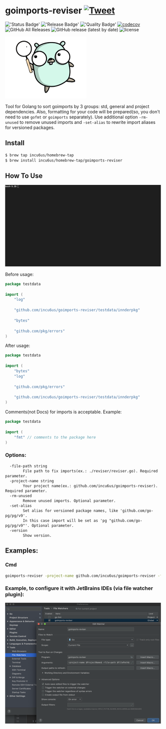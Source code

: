 # goimports-reviser [![Tweet](https://img.shields.io/twitter/url/http/shields.io.svg?style=social)](https://twitter.com/intent/tweet?text=Right%20golang%20imports%20sorting%20and%20code%20formatting%20tool%20(goimports%20alternative)&url=https://github.com/incu6us/goimports-reviser&hashtags=golang,code,goimports-reviser,goimports,gofmt,developers)
!['Status Badge'](https://github.com/incu6us/goimports-reviser/workflows/build/badge.svg)
!['Release Badge'](https://github.com/incu6us/goimports-reviser/workflows/release/badge.svg)
!['Quality Badge'](https://goreportcard.com/badge/github.com/incu6us/goimports-reviser)
[![codecov](https://codecov.io/gh/incu6us/goimports-reviser/branch/master/graph/badge.svg)](https://codecov.io/gh/incu6us/goimports-reviser)
![GitHub All Releases](https://img.shields.io/github/downloads/incu6us/goimports-reviser/total?color=green)
![GitHub release (latest by date)](https://img.shields.io/github/v/release/incu6us/goimports-reviser?color=green)
![license](https://img.shields.io/github/license/incu6us/goimports-reviser)

!['logo'](./images/reviser-muscot_200.png)

Tool for Golang to sort goimports by 3 groups: std, general and project dependencies.
Also, formatting for your code will be prepared(so, you don't need to use `gofmt` or `goimports` separately). 
Use additional option `-rm-unused` to remove unused imports and `-set-alias` to rewrite import aliases for versioned packages.

## Install
```bash
$ brew tap incu6us/homebrew-tap
$ brew install incu6us/homebrew-tap/goimports-reviser
```

## How To Use
!['How To'](./images/howto.gif)

Before usage:
```go
package testdata

import (
	"log"

	"github.com/incu6us/goimports-reviser/testdata/innderpkg"

	"bytes"

	"github.com/pkg/errors"
)
``` 

After usage:
```go
package testdata

import (
	"bytes"
	"log"
	
	"github.com/pkg/errors"
	
	"github.com/incu6us/goimports-reviser/testdata/innderpkg"
)
```

Comments(not Docs) for imports is acceptable. Example:
```go
package testdata

import (
    "fmt" // comments to the package here
)
```  

### Options:
```text
  -file-path string
    	File path to fix imports(ex.: ./reviser/reviser.go). Required parameter.
  -project-name string
    	Your project name(ex.: github.com/incu6us/goimports-reviser). Required parameter.
  -rm-unused
    	Remove unused imports. Optional parameter.
  -set-alias
        Set alias for versioned package names, like 'github.com/go-pg/pg/v9'. 
        In this case import will be set as 'pg "github.com/go-pg/pg/v9"'. Optional parameter.
  -version
    	Show version.
```

## Examples:
### Cmd
```bash
goimports-reviser -project-name github.com/incu6us/goimports-reviser -file-path ./reviser/reviser.go -rm-unused -set-alias
```

### Example, to configure it with JetBrains IDEs (via file watcher plugin):
![example](./images/image.png)
